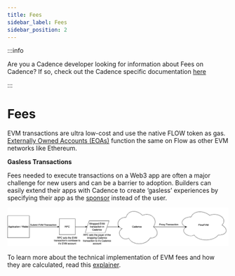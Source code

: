```yaml
---
title: Fees
sidebar_label: Fees
sidebar_position: 2
---
```


:::info

Are you a Cadence developer looking for information about Fees on Cadence? If so, check out the Cadence specific documentation [here](../../build/basics/fees.md)

:::

# Fees

EVM transactions are ultra low-cost and use the native FLOW token as gas. [Externally Owned Accounts (EOAs)](https://developers.flow.com/evm/build/accounts) function the same on Flow as other EVM networks like Ethereum.

**Gasless Transactions**

Fees needed to execute transactions on a Web3 app are often a major challenge for new users and can be a barrier to adoption. Builders can easily extend their apps with Cadence to create ‘gasless’ experiences by specifying their app as the [sponsor](https://developers.flow.com/build/differences-vs-evm/account-abstraction#sponsored-transactions) instead of the user.

![FlowEVM-RPC-Payer](flow-rpc-payer.drawio.png)

To learn more about the technical implementation of EVM fees and how they are calculated, read this [explainer](https://forum.flow.com/t/how-evm-transaction-fees-work-on-flow-previewnet/5751).

